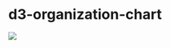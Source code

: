 # d3-organization-chart


![](https://user-images.githubusercontent.com/6873202/57747856-5c078e00-76e8-11e9-82fe-73aa09ff42dd.gif)
